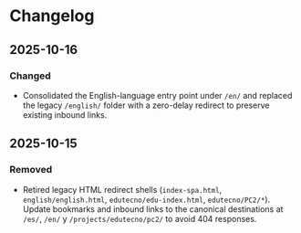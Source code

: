# Changelog

## 2025-10-16

### Changed
- Consolidated the English-language entry point under `/en/` and replaced the
  legacy `/english/` folder with a zero-delay redirect to preserve existing
  inbound links.

## 2025-10-15

### Removed
- Retired legacy HTML redirect shells (`index-spa.html`, `english/english.html`, `edutecno/edu-index.html`, `edutecno/PC2/*`).
  Update bookmarks and inbound links to the canonical destinations at `/es/`, `/en/` y `/projects/edutecno/pc2/` to avoid 404 responses.
